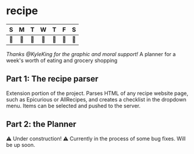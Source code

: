 # recipe

|   S |   M |   T |   W |   T |   F |   S |
|:-------------:| :-------------:| :-------------:| :-------------:| :-------------:| :-------------:| :-------------:|
| :stew: | :hamburger: | :spaghetti: | :sushi: | :fried_shrimp: | :ice_cream: | :cookie: |
_Thanks @KyleKing for the graphic and moral support!_
A planner for a week's worth of eating and grocery shopping

## Part 1: The recipe parser
Extension portion of the project. Parses HTML of any recipe website page, such as Epicurious or AllRecipes, and creates a checklist in the dropdown menu. Items can be selected and pushed to the server. 

## Part 2: the Planner
:warning: Under construction! :warning:
Currently in the process of some bug fixes. Will be up soon.
